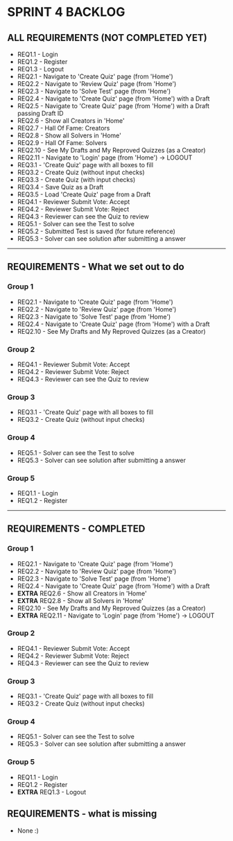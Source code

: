 # SPRINT 4 BACKLOG

## ALL REQUIREMENTS (NOT COMPLETED YET)

- REQ1.1 - Login
- REQ1.2 - Register
- REQ1.3 - Logout
- REQ2.1 - Navigate to 'Create Quiz' page (from 'Home')
- REQ2.2 - Navigate to 'Review Quiz' page (from 'Home')
- REQ2.3 - Navigate to 'Solve Test' page (from 'Home')
- REQ2.4 - Navigate to 'Create Quiz' page (from 'Home') with a Draft
- REQ2.5 - Navigate to 'Create Quiz' page (from 'Home') with a Draft passing Draft ID
- REQ2.6 - Show all Creators in 'Home'
- REQ2.7 - Hall Of Fame: Creators
- REQ2.8 - Show all Solvers in 'Home'
- REQ2.9 - Hall Of Fame: Solvers
- REQ2.10 - See My Drafts and My Reproved Quizzes (as a Creator)
- REQ2.11 - Navigate to 'Login' page (from 'Home') -> LOGOUT
- REQ3.1 - 'Create Quiz' page with all boxes to fill
- REQ3.2 - Create Quiz (without input checks)
- REQ3.3 - Create Quiz (with input checks)
- REQ3.4 - Save Quiz as a Draft
- REQ3.5 - Load 'Create Quiz' page from a Draft
- REQ4.1 - Reviewer Submit Vote: Accept
- REQ4.2 - Reviewer Submit Vote: Reject
- REQ4.3 - Reviewer can see the Quiz to review
- REQ5.1 - Solver can see the Test to solve 
- REQ5.2 - Submitted Test is saved (for future reference)
- REQ5.3 - Solver can see solution after submitting a answer

---
## REQUIREMENTS - What we set out to do

### Group 1

- REQ2.1 - Navigate to 'Create Quiz' page (from 'Home')
- REQ2.2 - Navigate to 'Review Quiz' page (from 'Home')
- REQ2.3 - Navigate to 'Solve Test' page (from 'Home')
- REQ2.4 - Navigate to 'Create Quiz' page (from 'Home') with a Draft
- REQ2.10 - See My Drafts and My Reproved Quizzes (as a Creator)

### Group 2

- REQ4.1 - Reviewer Submit Vote: Accept
- REQ4.2 - Reviewer Submit Vote: Reject
- REQ4.3 - Reviewer can see the Quiz to review

### Group 3

- REQ3.1 - 'Create Quiz' page with all boxes to fill
- REQ3.2 - Create Quiz (without input checks)

### Group 4

- REQ5.1 - Solver can see the Test to solve 
- REQ5.3 - Solver can see solution after submitting a answer

### Group 5

- REQ1.1 - Login
- REQ1.2 - Register

---
## REQUIREMENTS - COMPLETED

### Group 1

- REQ2.1 - Navigate to 'Create Quiz' page (from 'Home')
- REQ2.2 - Navigate to 'Review Quiz' page (from 'Home')
- REQ2.3 - Navigate to 'Solve Test' page (from 'Home')
- REQ2.4 - Navigate to 'Create Quiz' page (from 'Home') with a Draft
- **EXTRA** REQ2.6 - Show all Creators in 'Home'
- **EXTRA** REQ2.8 - Show all Solvers in 'Home'
- REQ2.10 - See My Drafts and My Reproved Quizzes (as a Creator)
- **EXTRA** REQ2.11 - Navigate to 'Login' page (from 'Home') -> LOGOUT

### Group 2

- REQ4.1 - Reviewer Submit Vote: Accept
- REQ4.2 - Reviewer Submit Vote: Reject
- REQ4.3 - Reviewer can see the Quiz to review

### Group 3

- REQ3.1 - 'Create Quiz' page with all boxes to fill
- REQ3.2 - Create Quiz (without input checks)

### Group 4

- REQ5.1 - Solver can see the Test to solve 
- REQ5.3 - Solver can see solution after submitting a answer

### Group 5

- REQ1.1 - Login
- REQ1.2 - Register
- **EXTRA** REQ1.3 - Logout 

## REQUIREMENTS - what is missing

- None :)